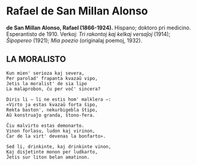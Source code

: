 # Rafael de San Millan Alonso

**de San Millan Alonso, Rafael (1866-1924).** Hispano; doktoro pri medicino. Esperantisto de 1910. Verkoj: *Tri rakontoj kaj kelkaj versaĵoj* (1914); *Ŝipopereo* (1921); *Mia poezio* (originalaj poemoj, 1932).

## LA MORALISTO

    Kun mien' serioza kaj severa,
    Per parolad' frapanta kvazaŭ vipo,
    Jetis la moralist' de sia lipo
    La malaprobon, ĉu per voĉ' sincera?

    Diris li — li ne estis hom' malklera —:
    «Virto ja estas kvazaŭ forta ŝipo,
    Rekta baston', nekurbigebla ŝtipo,
    Aŭ konstruaĵo granda, ŝtono-fera.

    Ĉiu malvirto estas demonarto.
    Vinon forlasu, ludon kaj virinon,
    Ĉar de la virt' devenas la bonfarto».

    Sed li, drinkinte, kaj drinkinte vinon,
    Kaj disĵetinte monon per ludkarto,
    Ĵetis sur liton belan amatinon.
